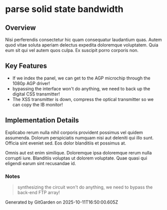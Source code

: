 # parse solid state bandwidth

## Overview
Nisi perferendis consectetur hic quam consequatur laudantium quas. Autem quod vitae soluta aperiam delectus expedita doloremque voluptatem. Quia eum sit qui vel autem quos culpa. Ex suscipit porro corporis non.

## Key Features
- If we index the panel, we can get to the AGP microchip through the 1080p AGP driver!
- bypassing the interface won't do anything, we need to back up the digital CSS transmitter!
- The XSS transmitter is down, compress the optical transmitter so we can copy the IB monitor!

## Implementation Details
Explicabo rerum nulla nihil corporis provident possimus vel quidem assumenda. Dolorum perspiciatis numquam nisi aut deleniti qui illo sunt. Officia sint eveniet sed. Eos dolor blanditiis et possimus at.
 Omnis aut est enim similique. Doloremque ipsa doloremque rerum nulla corrupti iure. Blanditiis voluptas ut dolorem voluptate. Quae quasi qui eligendi earum sint recusandae id.

### Notes
> synthesizing the circuit won't do anything, we need to bypass the back-end FTP array!

Generated by GitGarden on 2025-10-11T16:50:00.605Z